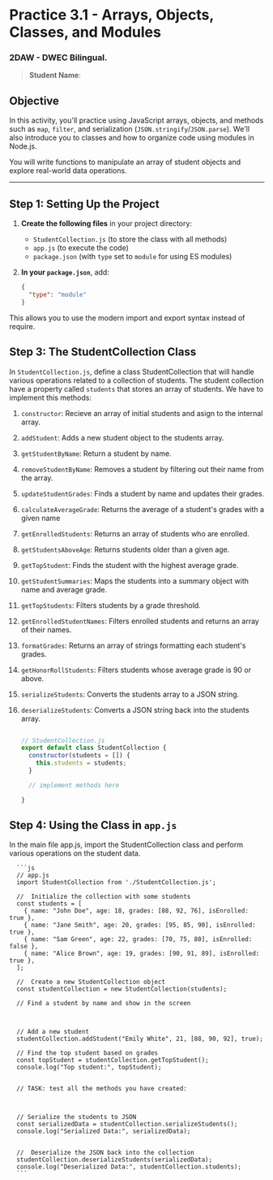 # **Practice 3.1 - Arrays, Objects, Classes, and Modules**

### 2DAW - DWEC Bilingual. 



> **Student Name**:  


## **Objective**

In this activity, you'll practice using JavaScript arrays, objects, and methods such as `map`, `filter`, and serialization (`JSON.stringify`/`JSON.parse`). We'll also introduce you to classes and how to organize code using modules in Node.js.

You will write functions to manipulate an array of student objects and explore real-world data operations.

---

## **Step 1: Setting Up the Project**

1. **Create the following files** in your project directory:
   - `StudentCollection.js` (to store the class with all methods)
   - `app.js` (to execute the code)
   - `package.json` (with `type` set to `module` for using ES modules)


2. **In your `package.json`**, add:

   ```json
   {
     "type": "module"
   }
   ```

  This allows you to use the modern import and export syntax instead of require.

## **Step 3: The StudentCollection Class**

In `StudentCollection.js`, define a class StudentCollection that will handle various operations related to a collection of students. The student collection have a property called `students` that stores an array of students.  We have to implement this methods:

1. `constructor`: Recieve an array of initial students and asign to the internal array. 
1. `addStudent`: Adds a new student object to the students array.
2. `getStudentByName`: Return a student by name.
3. `removeStudentByName`: Removes a student by filtering out their name from the array.
4. `updateStudentGrades`: Finds a student by name and updates their grades.
5. `calculateAverageGrade`: Returns the average of a student's grades with a given name
6. `getEnrolledStudents`: Returns an array of students who are enrolled.
7. `getStudentsAboveAge`: Returns students older than a given age.
8. `getTopStudent`: Finds the student with the highest average grade.
9. `getStudentSummaries`: Maps the students into a summary object with name and average grade.
10. `getTopStudents`: Filters students by a grade threshold.
11. `getEnrolledStudentNames`: Filters enrolled students and returns an array of their names.
12. `formatGrades`: Returns an array of strings formatting each student's grades.
13. `getHonorRollStudents`: Filters students whose average grade is 90 or above.
14. `serializeStudents`: Converts the students array to a JSON string.
15. `deserializeStudents`: Converts a JSON string back into the students array.


    ```js

    // StudentCollection.js
    export default class StudentCollection {
      constructor(students = []) {
        this.students = students;
      }

      // implement methods here 

    }
    ```

## **Step 4: Using the Class in `app.js`**

In the main file app.js, import the StudentCollection class and perform various operations on the student data.

      ```js
      // app.js
      import StudentCollection from './StudentCollection.js';

      //  Initialize the collection with some students
      const students = [
        { name: "John Doe", age: 18, grades: [88, 92, 76], isEnrolled: true },
        { name: "Jane Smith", age: 20, grades: [95, 85, 90], isEnrolled: true },
        { name: "Sam Green", age: 22, grades: [70, 75, 80], isEnrolled: false },
        { name: "Alice Brown", age: 19, grades: [90, 91, 89], isEnrolled: true },
      ];

      //  Create a new StudentCollection object
      const studentCollection = new StudentCollection(students);

      // Find a student by name and show in the screen



      // Add a new student
      studentCollection.addStudent("Emily White", 21, [88, 90, 92], true);

      // Find the top student based on grades
      const topStudent = studentCollection.getTopStudent();
      console.log("Top student:", topStudent);


      // TASK: test all the methods you have created:



      // Serialize the students to JSON
      const serializedData = studentCollection.serializeStudents();
      console.log("Serialized Data:", serializedData);


      //  Deserialize the JSON back into the collection
      studentCollection.deserializeStudents(serializedData);
      console.log("Deserialized Data:", studentCollection.students);
      ```

